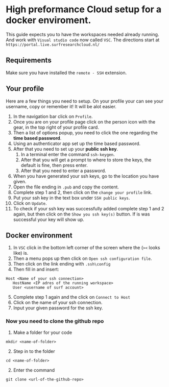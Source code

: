 # High preformance Cloud setup for a docker enviroment.
This guide expects you to have the workspaces needed already running. 
And work with `Visual studio code` now called `VSC`.
The directions start at `https://portal.live.surfresearchcloud.nl/`

## Requirements
Make sure you have installed the `remote - SSH` extension.


## Your profile
Here are a few things you need to setup.
On your profile your can see your username, copy or remember it! It will be alot easier.

1. In the navigation bar click on `Profile`.
2. Once you are on your profile page click on the person icon with the gear, in the top right of your profile card. 
3. Then a list of options popup, you need to click the one regarding the **time based password**.
4. Using an authenticator app set up the time based password.
5. After that you need to set up your **public ssh key**. 
   1. In a terminal enter the command   `ssh-keygen`.
   2. After that you will get a prompt to where to store the keys, the default is fine, then press enter.
   3. After that you need to enter a password.
6. When you have generated your ssh keys, go to the location you have given.
7. Open the file ending in `.pub` and copy the content.
8. Complete step 1 and 2, then click on the `change your profile` link.
9. Put your ssh key in the text box under `SSH public keys`.
10. Click on `Update`.
11. To check if your ssh key was successfully added complete step 1 and 2 again, but then click on the `Show you ssh key(s)` button. If is was successful your key will show up.

## Docker environment
1. In `VSC` click in the bottom left corner of the screen where the (`><` looks like) is.
2. Then a menu pops up then click on `Open ssh configuration file`.
3. Then click on the link ending with `.ssh\config`
4. Then fill in and insert: 
```
Host <Name of your ssh connection>
   HostName <IP adres of the running workspace>
   User <username of surf account>
   ```
5. Complete step 1 again and the click on `Connect to Host` 
6. Click on the name of your ssh connection.
7. Input your given password for the ssh key.

### Now you need to clone the github repo
1. Make a folder for your code
```commandline
mkdir <name-of-folder>
```
2. Step in to the folder
```commandline
cd <name-of-folder>
```
2. Enter the command
```commandline
git clone <url-of-the-github-repo>
```
